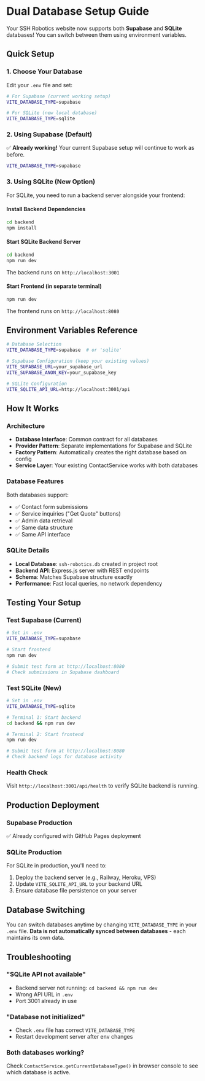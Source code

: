 # Dual Database Setup Guide

Your SSH Robotics website now supports both **Supabase** and **SQLite** databases! You can switch between them using environment variables.

## Quick Setup

### 1. Choose Your Database

Edit your `.env` file and set:

```bash
# For Supabase (current working setup)
VITE_DATABASE_TYPE=supabase

# For SQLite (new local database)  
VITE_DATABASE_TYPE=sqlite
```

### 2. Using Supabase (Default)

✅ **Already working!** Your current Supabase setup will continue to work as before.

```bash
VITE_DATABASE_TYPE=supabase
```

### 3. Using SQLite (New Option)

For SQLite, you need to run a backend server alongside your frontend:

#### Install Backend Dependencies
```bash
cd backend
npm install
```

#### Start SQLite Backend Server
```bash
cd backend
npm run dev
```
The backend runs on `http://localhost:3001`

#### Start Frontend (in separate terminal)
```bash
npm run dev
```
The frontend runs on `http://localhost:8080`

## Environment Variables Reference

```bash
# Database Selection
VITE_DATABASE_TYPE=supabase  # or 'sqlite'

# Supabase Configuration (keep your existing values)
VITE_SUPABASE_URL=your_supabase_url
VITE_SUPABASE_ANON_KEY=your_supabase_key

# SQLite Configuration
VITE_SQLITE_API_URL=http://localhost:3001/api
```

## How It Works

### Architecture
- **Database Interface**: Common contract for all databases
- **Provider Pattern**: Separate implementations for Supabase and SQLite
- **Factory Pattern**: Automatically creates the right database based on config
- **Service Layer**: Your existing ContactService works with both databases

### Database Features
Both databases support:
- ✅ Contact form submissions
- ✅ Service inquiries ("Get Quote" buttons)
- ✅ Admin data retrieval
- ✅ Same data structure
- ✅ Same API interface

### SQLite Details
- **Local Database**: `ssh-robotics.db` created in project root
- **Backend API**: Express.js server with REST endpoints
- **Schema**: Matches Supabase structure exactly
- **Performance**: Fast local queries, no network dependency

## Testing Your Setup

### Test Supabase (Current)
```bash
# Set in .env
VITE_DATABASE_TYPE=supabase

# Start frontend
npm run dev

# Submit test form at http://localhost:8080
# Check submissions in Supabase dashboard
```

### Test SQLite (New)
```bash
# Set in .env  
VITE_DATABASE_TYPE=sqlite

# Terminal 1: Start backend
cd backend && npm run dev

# Terminal 2: Start frontend  
npm run dev

# Submit test form at http://localhost:8080
# Check backend logs for database activity
```

### Health Check
Visit `http://localhost:3001/api/health` to verify SQLite backend is running.

## Production Deployment

### Supabase Production
✅ Already configured with GitHub Pages deployment

### SQLite Production
For SQLite in production, you'll need to:
1. Deploy the backend server (e.g., Railway, Heroku, VPS)
2. Update `VITE_SQLITE_API_URL` to your backend URL
3. Ensure database file persistence on your server

## Database Switching

You can switch databases anytime by changing `VITE_DATABASE_TYPE` in your `.env` file. **Data is not automatically synced between databases** - each maintains its own data.

## Troubleshooting

### "SQLite API not available" 
- Backend server not running: `cd backend && npm run dev`
- Wrong API URL in `.env`
- Port 3001 already in use

### "Database not initialized"
- Check `.env` file has correct `VITE_DATABASE_TYPE`
- Restart development server after env changes

### Both databases working?
Check `ContactService.getCurrentDatabaseType()` in browser console to see which database is active.